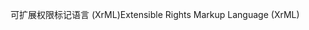 <span data-ttu-id="6dd5b-101">可扩展权限标记语言 (XrML)</span><span class="sxs-lookup"><span data-stu-id="6dd5b-101">Extensible Rights Markup Language (XrML)</span></span>